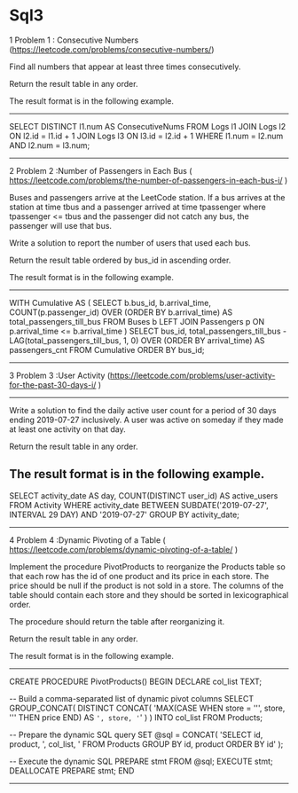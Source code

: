 # Sql3

1 Problem 1 : Consecutive Numbers	(https://leetcode.com/problems/consecutive-numbers/)


Find all numbers that appear at least three times consecutively.

Return the result table in any order.

The result format is in the following example.

 




------------------------------------------------------------------------------


SELECT DISTINCT l1.num AS ConsecutiveNums
FROM Logs l1
JOIN Logs l2 ON l2.id = l1.id + 1
JOIN Logs l3 ON l3.id = l2.id + 1
WHERE l1.num = l2.num
  AND l2.num = l3.num;


------------------------------------------------------------------------------

2 Problem 2 :Number of Passengers in Each Bus 	(	https://leetcode.com/problems/the-number-of-passengers-in-each-bus-i/ )


Buses and passengers arrive at the LeetCode station. If a bus arrives at the station at time tbus and a passenger arrived at time tpassenger where tpassenger <= tbus and the passenger did not catch any bus, the passenger will use that bus.

Write a solution to report the number of users that used each bus.

Return the result table ordered by bus_id in ascending order.

The result format is in the following example.

 
------------------------------------------------------------------------------
WITH Cumulative AS (
  SELECT
    b.bus_id,
    b.arrival_time,
    COUNT(p.passenger_id) OVER (ORDER BY b.arrival_time) AS total_passengers_till_bus
  FROM Buses b
  LEFT JOIN Passengers p
    ON p.arrival_time <= b.arrival_time
)
SELECT
  bus_id,
  total_passengers_till_bus
    - LAG(total_passengers_till_bus, 1, 0) OVER (ORDER BY arrival_time) AS passengers_cnt
FROM Cumulative
ORDER BY bus_id;



------------------------------------------------------------------------------


3 Problem 3 :User Activity		(https://leetcode.com/problems/user-activity-for-the-past-30-days-i/ )


------------------------------------------------------------------------------
Write a solution to find the daily active user count for a period of 30 days ending 2019-07-27 inclusively. A user was active on someday if they made at least one activity on that day.

Return the result table in any order.

The result format is in the following example.
------------------------------------------------------------------------------
 
SELECT
  activity_date AS day,
  COUNT(DISTINCT user_id) AS active_users
FROM Activity
WHERE activity_date BETWEEN SUBDATE('2019-07-27', INTERVAL 29 DAY)
                        AND '2019-07-27'
GROUP BY activity_date;
 



------------------------------------------------------------------------------

4 Problem 4 :Dynamic Pivoting of a Table	(	https://leetcode.com/problems/dynamic-pivoting-of-a-table/ )


Implement the procedure PivotProducts to reorganize the Products table so that each row has the id of one product and its price in each store. The price should be null if the product is not sold in a store. The columns of the table should contain each store and they should be sorted in lexicographical order.

The procedure should return the table after reorganizing it.

Return the result table in any order.

The result format is in the following example.

 
------------------------------------------------------------------------------

CREATE PROCEDURE PivotProducts()
BEGIN
  DECLARE col_list TEXT;

  -- Build a comma-separated list of dynamic pivot columns
  SELECT GROUP_CONCAT(
    DISTINCT CONCAT(
      'MAX(CASE WHEN store = ''', store, ''' THEN price END) AS `', store, '`'
    )
  ) INTO col_list
  FROM Products;

  -- Prepare the dynamic SQL query
  SET @sql = CONCAT(
    'SELECT id, product, ',
    col_list,
    ' FROM Products GROUP BY id, product ORDER BY id'
  );

  -- Execute the dynamic SQL
  PREPARE stmt FROM @sql;
  EXECUTE stmt;
  DEALLOCATE PREPARE stmt;
END

 


------------------------------------------------------------------------------
